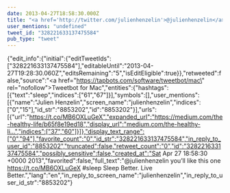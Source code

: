 ```yaml
---
date: 2013-04-27T18:58:30.000Z
title: "<a href='http://twitter.com/julienhenzelin'>@julienhenzelin</a> you’ll like this one https://t.co/MB6OXLuGeX #sleep Sleep Better. Live Better.″"
user_mentions: "undefined"
tweet_id: "328221633137475584"
pub_type: "tweet"
---
```

{"edit_info":{"initial":{"editTweetIds":["328221633137475584"],"editableUntil":"2013-04-27T19:28:30.060Z","editsRemaining":"5","isEditEligible":true}},"retweeted":false,"source":"<a href=\"https://tapbots.com/software/tweetbot/mac\" rel=\"nofollow\">Tweetbot for Mac</a>","entities":{"hashtags":[{"text":"sleep","indices":["61","67"]}],"symbols":[],"user_mentions":[{"name":"Julien Henzelin","screen_name":"julienhenzelin","indices":["0","15"],"id_str":"8853202","id":"8853202"}],"urls":[{"url":"https://t.co/MB6OXLuGeX","expanded_url":"https://medium.com/the-healthy-life/b65f8e19ed18","display_url":"medium.com/the-healthy-li…","indices":["37","60"]}]},"display_text_range":["0","94"],"favorite_count":"0","id_str":"328221633137475584","in_reply_to_user_id":"8853202","truncated":false,"retweet_count":"0","id":"328221633137475584","possibly_sensitive":false,"created_at":"Sat Apr 27 18:58:30 +0000 2013","favorited":false,"full_text":"@julienhenzelin you’ll like this one https://t.co/MB6OXLuGeX #sleep Sleep Better. Live Better.","lang":"en","in_reply_to_screen_name":"julienhenzelin","in_reply_to_user_id_str":"8853202"}
